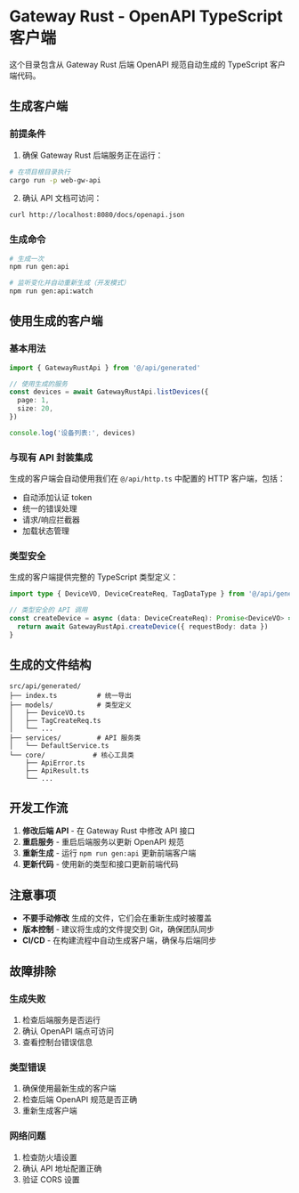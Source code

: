 # Gateway Rust - OpenAPI TypeScript 客户端

这个目录包含从 Gateway Rust 后端 OpenAPI 规范自动生成的 TypeScript 客户端代码。

## 生成客户端

### 前提条件

1. 确保 Gateway Rust 后端服务正在运行：

```bash
# 在项目根目录执行
cargo run -p web-gw-api
```

2. 确认 API 文档可访问：

```bash
curl http://localhost:8080/docs/openapi.json
```

### 生成命令

```bash
# 生成一次
npm run gen:api

# 监听变化并自动重新生成（开发模式）
npm run gen:api:watch
```

## 使用生成的客户端

### 基本用法

```typescript
import { GatewayRustApi } from '@/api/generated'

// 使用生成的服务
const devices = await GatewayRustApi.listDevices({
  page: 1,
  size: 20,
})

console.log('设备列表:', devices)
```

### 与现有 API 封装集成

生成的客户端会自动使用我们在 `@/api/http.ts` 中配置的 HTTP 客户端，包括：

- 自动添加认证 token
- 统一的错误处理
- 请求/响应拦截器
- 加载状态管理

### 类型安全

生成的客户端提供完整的 TypeScript 类型定义：

```typescript
import type { DeviceVO, DeviceCreateReq, TagDataType } from '@/api/generated'

// 类型安全的 API 调用
const createDevice = async (data: DeviceCreateReq): Promise<DeviceVO> => {
  return await GatewayRustApi.createDevice({ requestBody: data })
}
```

## 生成的文件结构

```
src/api/generated/
├── index.ts          # 统一导出
├── models/           # 类型定义
│   ├── DeviceVO.ts
│   ├── TagCreateReq.ts
│   └── ...
├── services/         # API 服务类
│   └── DefaultService.ts
└── core/            # 核心工具类
    ├── ApiError.ts
    ├── ApiResult.ts
    └── ...
```

## 开发工作流

1. **修改后端 API** - 在 Gateway Rust 中修改 API 接口
2. **重启服务** - 重启后端服务以更新 OpenAPI 规范
3. **重新生成** - 运行 `npm run gen:api` 更新前端客户端
4. **更新代码** - 使用新的类型和接口更新前端代码

## 注意事项

- **不要手动修改** 生成的文件，它们会在重新生成时被覆盖
- **版本控制** - 建议将生成的文件提交到 Git，确保团队同步
- **CI/CD** - 在构建流程中自动生成客户端，确保与后端同步

## 故障排除

### 生成失败

1. 检查后端服务是否运行
2. 确认 OpenAPI 端点可访问
3. 查看控制台错误信息

### 类型错误

1. 确保使用最新生成的客户端
2. 检查后端 OpenAPI 规范是否正确
3. 重新生成客户端

### 网络问题

1. 检查防火墙设置
2. 确认 API 地址配置正确
3. 验证 CORS 设置
